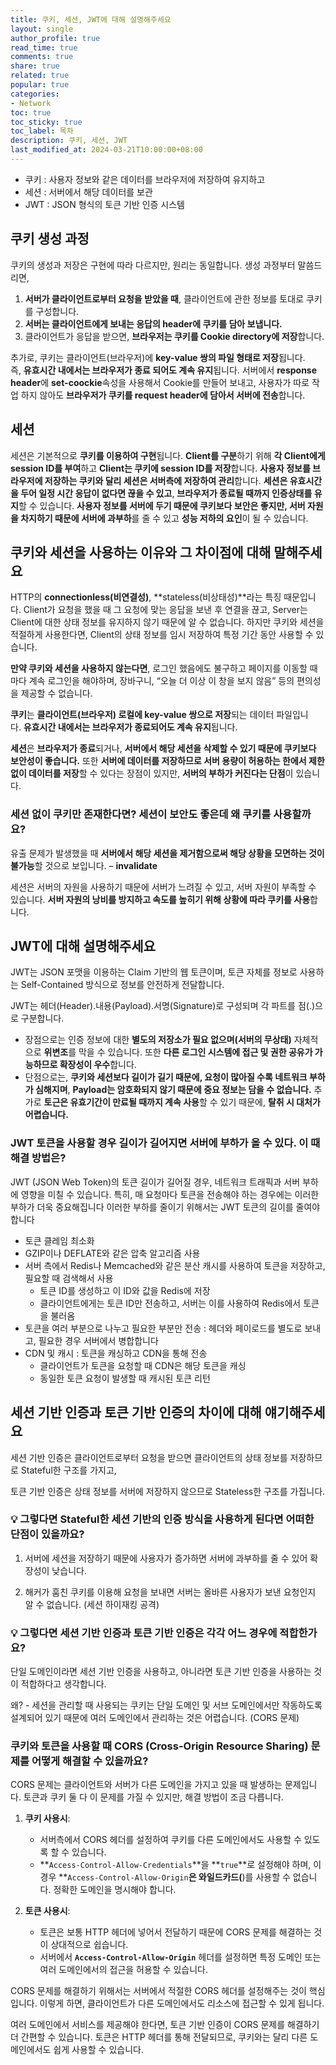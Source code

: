 ```yaml
---
title: 쿠키, 세션, JWT에 대해 설명해주세요
layout: single
author_profile: true
read_time: true
comments: true
share: true
related: true
popular: true
categories:
- Network
toc: true
toc_sticky: true
toc_label: 목차
description: 쿠키, 세션, JWT
last_modified_at: 2024-03-21T10:00:00+08:00
---
```

- 쿠키 : 사용자 정보와 같은 데이터를 브라우저에 저장하여 유지하고
- 세션 : 서버에서 해당 데이터를 보관
- JWT : JSON 형식의 토큰 기반 인증 시스템

## 쿠키 생성 과정

쿠키의 생성과 저장은 구현에 따라 다르지만, 원리는 동일합니다. 생성 과정부터 말씀드리면,

1. **서버가 클라이언트로부터 요청을 받았을 때**, 클라이언트에 관한 정보를 토대로 쿠키를 구성합니다.
2. **서버는 클라이언트에게 보내는 응답의 header에 쿠키를 담아 보냅니다.**
3. 클라이언트가 응답을 받으면, **브라우저는 쿠키를 Cookie directory에 저장**합니다.

추가로, 쿠키는 클라이언트(브라우저)에 **key-value 쌍의 파일 형태로 저장**됩니다. 즉, **유효시간 내에서는 브라우저가 종료 되어도 계속 유지**됩니다. 서버에서 **response header**에 **set-coockie**속성을 사용해서 Cookie를 만들어 보내고, 사용자가 따로 작업 하지 않아도 **브라우저가 쿠키를 request header에 담아서 서버에 전송**합니다.

## 세션

세션은 기본적으로 **쿠키를 이용하여 구현**됩니다. **Client를 구분**하기 위해 **각 Client에게 session ID를 부여**하고 **Client는 쿠키에 session ID를 저장**합니다. **사용자 정보를 브라우저에 저장하는 쿠키와 달리 세션은 서버측에 저장하여 관리**합니다. **세션은 유효시간을 두어 일정 시간 응답이 없다면 끊을 수 있고**, **브라우저가 종료될 때까지 인증상태를 유지**할 수 있습니다. **사용자 정보를 서버에 두기 때문에 쿠키보다 보안은 좋지만, 서버 자원을 차지하기 때문에 서버에 과부하**를 줄 수 있고 **성능 저하의 요인**이 될 수 있습니다.

## 쿠키와 세션을 사용하는 이유와 그 차이점에 대해 말해주세요

HTTP의 **connectionless(비연결성)**, **stateless(비상태성)**라는 특징 때문입니다. Client가 요청을 했을 때 그 요청에 맞는 응답을 보낸 후 연결을 끊고, Server는 Client에 대한 상태 정보를 유지하지 않기 때문에 알 수 없습니다. 하지만 쿠키와 세션을 적절하게 사용한다면, Client의 상태 정보를 임시 저장하여 특정 기간 동안 사용할 수 있습니다.

**만약 쿠키와 세션을 사용하지 않는다면**, 로그인 했음에도 불구하고 페이지를 이동할 때마다 계속 로그인을 해야하며, 장바구니, “오늘 더 이상 이 창을 보지 않음” 등의 편의성을 제공할 수 없습니다.

**쿠키**는 **클라이언트(브라우저) 로컬에 key-value 쌍으로 저장**되는 데이터 파일입니다. **유효시간 내에서는 브라우저가 종료되어도 계속 유지**됩니다.

**세션**은 **브라우저가 종료**되거나, **서버에서 해당 세션을 삭제할 수 있기 때문에 쿠키보다 보안성이 좋습니다.** 또한 **서버에 데이터를 저장하므로 서버 용량이 허용하는 한에서 제한 없이 데이터를 저장**할 수 있다는 장점이 있지만, **서버의 부하가 커진다는 단점**이 있습니다.

### 세션 없이 쿠키만 존재한다면? 세션이 보안도 좋은데 왜 쿠키를 사용할까요?

유출 문제가 발생했을 때 **서버에서 해당 세션을 제거함으로써 해당 상황을 모면하는 것이 불가능**할 것으로 보입니다. – **invalidate**

세션은 서버의 자원을 사용하기 때문에 서버가 느려질 수 있고, 서버 자원이 부족할 수 있습니다. **서버 자원의 낭비를 방지하고 속도를 높히기 위해 상황에 따라 쿠키를 사용**합니다.

## JWT에 대해 설명해주세요

JWT는 JSON 포맷을 이용하는 Claim 기반의 웹 토큰이며, 토큰 자체를 정보로 사용하는 Self-Contained 방식으로 정보를 안전하게 전달합니다.

JWT는 헤더(Header).내용(Payload).서명(Signature)로 구성되며 각 파트를 점(.)으로 구분합니다.

- 장점으로는 인증 정보에 대한 **별도의 저장소가 필요 없으며(서버의 무상태)** 자체적으로 **위변조**를 막을 수 있습니다. 또한 **다른 로그인 시스템에 접근 및 권한 공유가 가능하므로 확장성이 우수**합니다.
- 단점으로는, **쿠키와 세션보다 길이가 길기 때문에, 요청이 많아질 수록 네트워크 부하가 심해지며**, **Payload는 암호화되지 않기 때문에 중요 정보는 담을 수 없습니다.** 추가로 **토근은 유효기간이 만료될 때까지 계속 사용**할 수 있기 때문에, **탈취 시 대처가 어렵습니다.**

### JWT 토큰을 사용할 경우 길이가 길어지면 서버에 부하가 올 수 있다. 이 때 해결 방법은?

JWT (JSON Web Token)의 토큰 길이가 길어질 경우, 네트워크 트래픽과 서버 부하에 영향을 미칠 수 있습니다. 특히, 매 요청마다 토큰을 전송해야 하는 경우에는 이러한 부하가 더욱 중요해집니다 이러한 부하를 줄이기 위해서는 JWT 토큰의 길이를 줄여야 합니다

- 토큰 클레임 최소화
- GZIP이나 DEFLATE와 같은 압축 알고리즘 사용
- 서버 측에서 Redis나 Memcached와 같은 분산 캐시를 사용하여 토큰을 저장하고, 필요할 때 검색해서 사용
    - 토큰 ID를 생성하고 이 ID와 값을 Redis에 저장
    - 클라이언트에게는 토큰 ID만 전송하고, 서버는 이를 사용하여 Redis에서 토큰을 불러옴
- 토큰을 여러 부분으로 나누고 필요한 부분만 전송 : 헤더와 페이로드를 별도로 보내고, 필요한 경우 서버에서 병합합니다
- CDN 및 캐시 : 토큰을 캐싱하고 CDN을 통해 전송
    - 클라이언트가 토큰을 요청할 때 CDN은 해당 토큰을 캐싱
    - 동일한 토큰 요청이 발생할 때 캐시된 토큰 리턴

## 세션 기반 인증과 토큰 기반 인증의 차이에 대해 얘기해주세요

세션 기반 인증은 클라이언트로부터 요청을 받으면 클라이언트의 상태 정보를 저장하므로 Stateful한 구조를 가지고,

토큰 기반 인증은 상태 정보를 서버에 저장하지 않으므로 Stateless한 구조를 가집니다.

### **💡 그렇다면 Stateful한 세션 기반의 인증 방식을 사용하게 된다면 어떠한 단점이 있을까요?**

1. 서버에 세션을 저장하기 때문에 사용자가 증가하면 서버에 과부하를 줄 수 있어 확장성이 낮습니다.
    
2. 해커가 훔친 쿠키를 이용해 요청을 보내면 서버는 올바른 사용자가 보낸 요청인지 알 수 없습니다. (세션 하이재킹 공격)
    

### **💡 그렇다면 세션 기반 인증과 토큰 기반 인증은 각각 어느 경우에 적합한가요?**

단일 도메인이라면 세션 기반 인증을 사용하고, 아니라면 토큰 기반 인증을 사용하는 것이 적합하다고 생각합니다.

왜? - 세션을 관리할 때 사용되는 쿠키는 단일 도메인 및 서브 도메인에서만 작동하도록 설계되어 있기 때문에 여러 도메인에서 관리하는 것은 어렵습니다. (CORS 문제)

### **쿠키와 토큰을 사용할 때 CORS (Cross-Origin Resource Sharing) 문제를 어떻게 해결할 수 있을까요?**

CORS 문제는 클라이언트와 서버가 다른 도메인을 가지고 있을 때 발생하는 문제입니다. 토큰과 쿠키 둘 다 이 문제를 가질 수 있지만, 해결 방법이 조금 다릅니다.

1. **쿠키 사용시**:
    
    - 서버측에서 CORS 헤더를 설정하여 쿠키를 다른 도메인에서도 사용할 수 있도록 할 수 있습니다.
    - **`Access-Control-Allow-Credentials`**을 **`true`**로 설정해야 하며, 이 경우 **`Access-Control-Allow-Origin`**은 와일드카드(**)를 사용할 수 없습니다. 정확한 도메인을 명시해야 합니다.
2. **토큰 사용시**:
    
    - 토큰은 보통 HTTP 헤더에 넣어서 전달하기 때문에 CORS 문제를 해결하는 것이 상대적으로 쉽습니다.
    - 서버에서 **`Access-Control-Allow-Origin`** 헤더를 설정하면 특정 도메인 또는 여러 도메인에서의 접근을 허용할 수 있습니다.

CORS 문제를 해결하기 위해서는 서버에서 적절한 CORS 헤더를 설정해주는 것이 핵심입니다. 이렇게 하면, 클라이언트가 다른 도메인에서도 리소스에 접근할 수 있게 됩니다.

여러 도메인에서 서비스를 제공해야 한다면, 토큰 기반 인증이 CORS 문제를 해결하기 더 간편할 수 있습니다. 토큰은 HTTP 헤더를 통해 전달되므로, 쿠키와는 달리 다른 도메인에서도 쉽게 사용할 수 있습니다.

